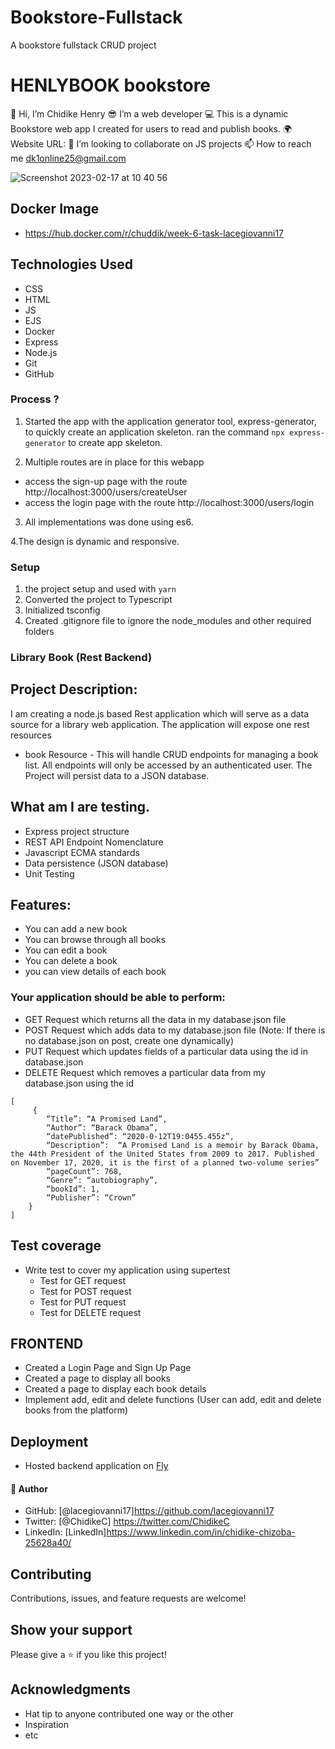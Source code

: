 # Bookstore-Fullstack
A bookstore fullstack CRUD project 

# HENLYBOOK bookstore 

👋 Hi, I’m Chidike Henry 
😎 I’m a web developer 
💻 This is a dynamic Bookstore web app I created for users to read and publish books. 
🌍 Website URL: 
💞️ I’m looking to collaborate on JS projects 
📫 How to reach me dk1online25@gmail.com

![Screenshot 2023-02-17 at 10 40 56](https://user-images.githubusercontent.com/30509335/219609765-115d48ca-b406-4a86-b131-3f6fa06a4b8c.png)


## Docker Image
* https://hub.docker.com/r/chuddik/week-6-task-lacegiovanni17
 

## Technologies Used
* CSS
* HTML
* JS
* EJS
* Docker
* Express
* Node.js
* Git
* GitHub


### Process ?

1. Started the app with the application generator tool, express-generator, to quickly create an application skeleton. ran the command `npx express-generator` to create app skeleton.

2. Multiple routes are in place for this webapp
 - access the sign-up page with the route http://localhost:3000/users/createUser
 - access the login page with the route http://localhost:3000/users/login

3. All implementations was done using es6.

4.The design is dynamic and responsive.


### Setup
1. the project setup and used  with `yarn`
2. Converted the project to Typescript
3. Initialized tsconfig
4. Created .gitignore file to ignore the node_modules and other required folders

### Library Book (Rest Backend)
## Project Description:

I am creating a node.js based Rest application which will serve as a data source for a library web application. The application will expose one rest resources
* book Resource - This will handle CRUD endpoints for managing a book list. All endpoints will only be accessed by an authenticated user.
The Project will persist data to a JSON database.

## What am I are testing.
- Express project structure
- REST API Endpoint Nomenclature
- Javascript ECMA standards
- Data persistence (JSON database)
- Unit Testing

## Features:
- You can add a new book
- You can browse through all books
- You can edit a book
- You can delete a book
- you can view details of each book

### Your application should be able to perform:
- GET Request which returns all the data in my database.json file
- POST Request which adds data to my database.json file (Note: If there is no database.json on post, create one dynamically)
- PUT Request which updates fields of a particular data using the id in database.json
- DELETE Request which removes a particular data from my database.json using the id

```
[
     {
        “Title”: “A Promised Land”,
        “Author”: “Barack Obama”,
        “datePublished”: “2020-0-12T19:0455.455z”,
        “Description”:  “A Promised Land is a memoir by Barack Obama, the 44th President of the United States from 2009 to 2017. Published on November 17, 2020, it is the first of a planned two-volume series”
        “pageCount”: 768,
        “Genre”: “autobiography”,
        “bookId”: 1,
        “Publisher”: “Crown”
    }
]

```
## Test coverage
- Write test to cover my application using supertest
     - Test for GET request
     - Test for POST request
     - Test for PUT request
     - Test for DELETE request

## FRONTEND
- Created a Login Page and Sign Up Page
- Created a page to display all books
- Created a page to display each book details
- Implement add, edit and delete functions (User can add, edit and delete books from the platform)

## Deployment
- Hosted backend application on [Fly](https://fly.io/)

#### 👤 Author
- GitHub: [@lacegiovanni17]https://github.com/lacegiovanni17
- Twitter: [@ChidikeC] https://twitter.com/ChidikeC
- LinkedIn: [LinkedIn]https://www.linkedin.com/in/chidike-chizoba-25628a40/

## Contributing 
Contributions, issues, and feature requests are welcome!

## Show your support
Please give a ⭐️ if you like this project! 

## Acknowledgments
- Hat tip to anyone contributed one way or the other 
- Inspiration
- etc

